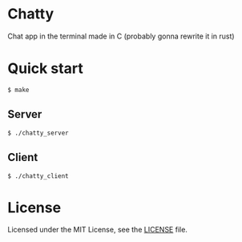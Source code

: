 # Chatty

Chat app in the terminal made in C (probably gonna rewrite it in rust)

# Quick start
    $ make

## Server
    $ ./chatty_server

## Client
    $ ./chatty_client

# License
Licensed under the MIT License, see the [LICENSE](./LICENSE) file.
